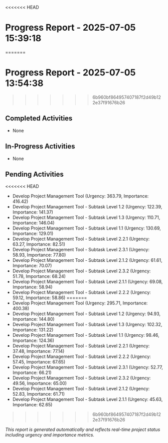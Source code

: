 <<<<<<< HEAD
# Progress Report - 2025-07-05 15:39:18
=======
# Progress Report - 2025-07-05 13:54:38
>>>>>>> 6b960bf864957407187f2d49b122e37f91676b26

## Completed Activities
- None

## In-Progress Activities
- None

## Pending Activities
<<<<<<< HEAD
- Develop Project Management Tool (Urgency: 363.79, Importance: 416.42)
- Develop Project Management Tool - Subtask Level 1.2 (Urgency: 122.39, Importance: 141.37)
- Develop Project Management Tool - Subtask Level 1.3 (Urgency: 110.71, Importance: 146.04)
- Develop Project Management Tool - Subtask Level 1.1 (Urgency: 130.69, Importance: 129.01)
- Develop Project Management Tool - Subtask Level 2.2.1 (Urgency: 63.27, Importance: 82.51)
- Develop Project Management Tool - Subtask Level 2.3.1 (Urgency: 58.93, Importance: 77.80)
- Develop Project Management Tool - Subtask Level 2.1.2 (Urgency: 61.61, Importance: 70.07)
- Develop Project Management Tool - Subtask Level 2.3.2 (Urgency: 51.78, Importance: 68.24)
- Develop Project Management Tool - Subtask Level 2.1.1 (Urgency: 69.08, Importance: 58.94)
- Develop Project Management Tool - Subtask Level 2.2.2 (Urgency: 59.12, Importance: 58.86)
=======
- Develop Project Management Tool (Urgency: 295.71, Importance: 400.38)
- Develop Project Management Tool - Subtask Level 1.2 (Urgency: 94.93, Importance: 144.80)
- Develop Project Management Tool - Subtask Level 1.3 (Urgency: 102.32, Importance: 131.22)
- Develop Project Management Tool - Subtask Level 1.1 (Urgency: 98.46, Importance: 124.36)
- Develop Project Management Tool - Subtask Level 2.2.1 (Urgency: 37.48, Importance: 77.14)
- Develop Project Management Tool - Subtask Level 2.2.2 (Urgency: 57.45, Importance: 67.65)
- Develop Project Management Tool - Subtask Level 2.3.1 (Urgency: 52.77, Importance: 66.21)
- Develop Project Management Tool - Subtask Level 2.3.2 (Urgency: 49.56, Importance: 65.00)
- Develop Project Management Tool - Subtask Level 2.1.2 (Urgency: 52.83, Importance: 61.71)
- Develop Project Management Tool - Subtask Level 2.1.1 (Urgency: 45.63, Importance: 62.65)
>>>>>>> 6b960bf864957407187f2d49b122e37f91676b26

*This report is generated automatically and reflects real-time project status including urgency and importance metrics.*
